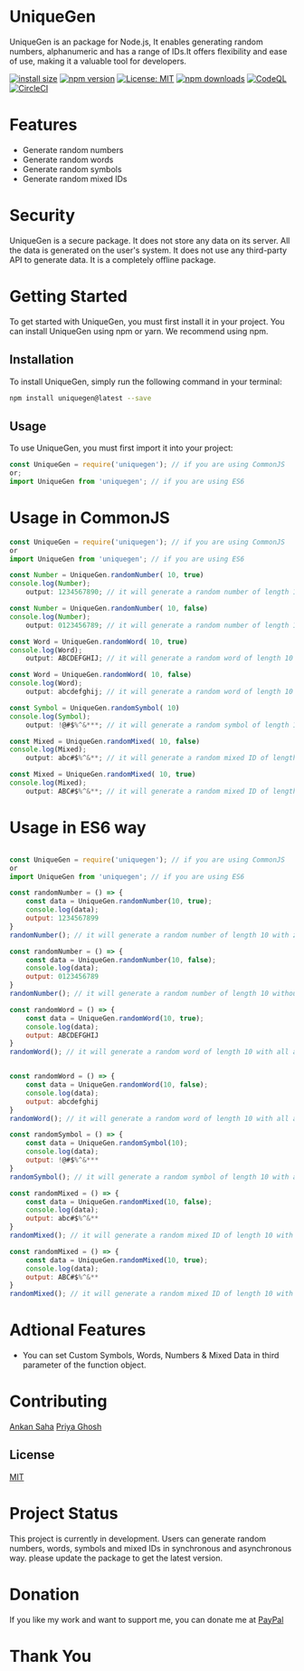 # UniqueGen

UniqueGen is an package for Node.js, It enables generating random numbers, alphanumeric and has a range of IDs.It offers flexibility and ease of use, making it a valuable tool for developers.

[![install size](https://packagephobia.com/badge?p=uniquegen)](https://packagephobia.com/result?p=uniquegen)
[![npm version](https://badge.fury.io/js/uniquegen.svg)](https://badge.fury.io/js/uniquegen)
[![License: MIT](https://img.shields.io/badge/License-MIT-yellow.svg)](https://opensource.org/licenses/MIT)
[![npm downloads](https://img.shields.io/npm/dt/uniquegen.svg?style=flat-square)](https://www.npmjs.com/package/uniquegen)
[![CodeQL](https://github.com/AnkanSaha/uniquegen/actions/workflows/github-code-scanning/codeql/badge.svg)](https://github.com/AnkanSaha/uniquegen/actions/workflows/github-code-scanning/codeql)
[![CircleCI](https://dl.circleci.com/status-badge/img/gh/AnkanSaha/uniquegen/tree/main.svg?style=svg)](https://dl.circleci.com/status-badge/redirect/gh/AnkanSaha/uniquegen/tree/main)

# Features

-   Generate random numbers
-   Generate random words
-   Generate random symbols
-   Generate random mixed IDs

# Security

UniqueGen is a secure package. It does not store any data on its server. All the data is generated on the user's system. It does not use any third-party API to generate data. It is a completely offline package.

# Getting Started

To get started with UniqueGen, you must first install it in your project. You can install UniqueGen using npm or yarn. We recommend using npm.

## Installation

To install UniqueGen, simply run the following command in your terminal:

```bash
npm install uniquegen@latest --save
```

## Usage

To use UniqueGen, you must first import it into your project:

```javascript
const UniqueGen = require('uniquegen'); // if you are using CommonJS
or;
import UniqueGen from 'uniquegen'; // if you are using ES6
```

# Usage in CommonJS

```javascript first paramenter is the  length of ID you want to generate
const UniqueGen = require('uniquegen'); // if you are using CommonJS
or
import UniqueGen from 'uniquegen'; // if you are using ES6

const Number = UniqueGen.randomNumber( 10, true)
console.log(Number);
    output: 1234567890; // it will generate a random number of length 10 with zero in  way

const Number = UniqueGen.randomNumber( 10, false)
console.log(Number);
    output: 0123456789; // it will generate a random number of length 10 without zero in  way

const Word = UniqueGen.randomWord( 10, true)
console.log(Word);
    output: ABCDEFGHIJ; // it will generate a random word of length 10 with all alphabets in caps in  way

const Word = UniqueGen.randomWord( 10, false)
console.log(Word);
    output: abcdefghij; // it will generate a random word of length 10 with all alphabets in small in  way

const Symbol = UniqueGen.randomSymbol( 10)
console.log(Symbol);
    output: !@#$%^&***; // it will generate a random symbol of length 10 with all symbols in  way

const Mixed = UniqueGen.randomMixed( 10, false)
console.log(Mixed);
    output: abc#$%^&**; // it will generate a random mixed ID of length 10 with all alphabets in small in  way

const Mixed = UniqueGen.randomMixed( 10, true)
console.log(Mixed);
    output: ABC#$%^&**; // it will generate a random mixed ID of length 10 with all alphabets in caps in  way

```

# Usage in ES6 way

```javascript first paramenter is the  length of ID you want to generate

const UniqueGen = require('uniquegen'); // if you are using CommonJS
or
import UniqueGen from 'uniquegen'; // if you are using ES6

const randomNumber = () => {
    const data = UniqueGen.randomNumber(10, true);
    console.log(data);
    output: 1234567899
}
randomNumber(); // it will generate a random number of length 10 with zero in asynchronous way

const randomNumber = () => {
    const data = UniqueGen.randomNumber(10, false);
    console.log(data);
    output: 0123456789
}
randomNumber(); // it will generate a random number of length 10 without zero in asynchronous way

const randomWord = () => {
    const data = UniqueGen.randomWord(10, true);
    console.log(data);
    output: ABCDEFGHIJ
}
randomWord(); // it will generate a random word of length 10 with all alphabets in caps in asynchronous way


const randomWord = () => {
    const data = UniqueGen.randomWord(10, false);
    console.log(data);
    output: abcdefghij
}
randomWord(); // it will generate a random word of length 10 with all alphabets in small in asynchronous way

const randomSymbol = () => {
    const data = UniqueGen.randomSymbol(10);
    console.log(data);
    output: !@#$%^&***
}
randomSymbol(); // it will generate a random symbol of length 10 with all symbols in asynchronous way

const randomMixed = () => {
    const data = UniqueGen.randomMixed(10, false);
    console.log(data);
    output: abc#$%^&**
}
randomMixed(); // it will generate a random mixed ID of length 10 with all alphabets in small in asynchronous way

const randomMixed = () => {
    const data = UniqueGen.randomMixed(10, true);
    console.log(data);
    output: ABC#$%^&**
}
randomMixed(); // it will generate a random mixed ID of length 10 with all alphabets in caps in asynchronous way

```

# Adtional Features

-   You can set Custom Symbols, Words, Numbers & Mixed Data in third parameter of the function object.

# Contributing

[Ankan Saha]("github.com/AnkanSaha")
[Priya Ghosh]("https://www.npmjs.com/~priya_ghosh")

## License

[MIT](https://choosealicense.com/licenses/mit/)

# Project Status

This project is currently in development. Users can generate random numbers, words, symbols and mixed IDs in synchronous and asynchronous way. please update the package to get the latest version.

# Donation

If you like my work and want to support me, you can donate me at [PayPal](https://paypal.me/ANKAN2003)

# Thank You
